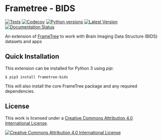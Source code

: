 # Frametree - BIDS
[![Tests](https://github.com/arcanaframework/frametree-bids/actions/workflows/ci-cd.yml/badge.svg)](https://github.com/arcanaframework/frametree-bids/actions/workflows/ci-cd.yml)
[![Codecov](https://codecov.io/gh/arcanaframework/frametree-bids/branch/main/graph/badge.svg?token=UIS0OGPST7)](https://codecov.io/gh/arcanaframework/frametree-bids)
[![Python versions](https://img.shields.io/pypi/pyversions/frametree-bids.svg)](https://pypi.python.org/pypi/frametree-bids/)
[![Latest Version](https://img.shields.io/pypi/v/frametree-bids.svg)](https://pypi.python.org/pypi/frametree-bids/)
[![Documentation Status](https://img.shields.io/badge/docs-latest-brightgreen.svg?style=flat)](https://arcanaframework.github.io/frametree)

An extension of [FrameTree](http://frametree.readthedocs.io) to work with Brain Imaging Data Structure (BIDS) datasets and apps

## Quick Installation

This extension can be installed for Python 3 using *pip*:

```
$ pip3 install frametree-bids
```

This will also install the core FrameTree package and any required dependencies.

## License

This work is licensed under a [Creative Commons Attribution 4.0 International License](http://creativecommons.org/licenses/by/4.0/).

[![Creative Commons Attribution 4.0 International License](https://i.creativecommons.org/l/by/4.0/88x31.png)](http://creativecommons.org/licenses/by/4.0/)
